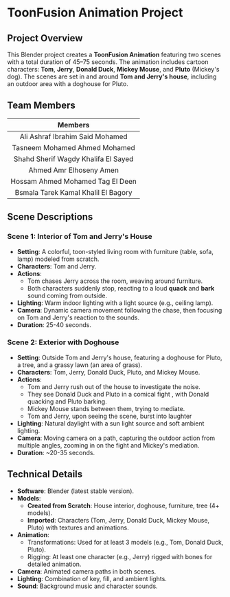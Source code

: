 # ToonFusion Animation Project

## Project Overview

This Blender project creates a **ToonFusion Animation** featuring two scenes with a total duration of 45–75 seconds. The animation includes cartoon characters: **Tom**, **Jerry**, **Donald Duck**, **Mickey Mouse**, and **Pluto** (Mickey's dog). The scenes are set in and around **Tom and Jerry's house**, including an outdoor area with a doghouse for Pluto.


## Team Members
  
|               Members               |
| :---------------------------------: |
|   Ali Ashraf Ibrahim Said Mohamed   |
|    Tasneem Mohamed Ahmed Mohamed    |
| Shahd Sherif Wagdy Khalifa El Sayed |
|       Ahmed Amr Elhoseny Amen       |
|  Hossam Ahmed Mohamed Tag El Deen   |
| Bsmala Tarek Kamal Khalil El Bagory |

## Scene Descriptions

### Scene 1: Interior of Tom and Jerry's House

- **Setting**: A colorful, toon-styled living room with furniture (table, sofa, lamp) modeled from scratch.
- **Characters**: Tom and Jerry.
- **Actions**:
    - Tom chases Jerry across the room, weaving around furniture.        
    - Both characters suddenly stop, reacting to a loud **quack** and **bark** sound coming from outside.
- **Lighting**: Warm indoor lighting with a light source (e.g., ceiling lamp).
- **Camera**: Dynamic camera movement following the chase, then focusing on Tom and Jerry's reaction to the sounds.
- **Duration**: 25-40 seconds.

### Scene 2: Exterior with Doghouse

- **Setting**: Outside Tom and Jerry's house, featuring a doghouse for Pluto, a tree, and a grassy lawn (an area of grass).
- **Characters**: Tom, Jerry, Donald Duck, Pluto, and Mickey Mouse.
- **Actions**:
    - Tom and Jerry rush out of the house  to investigate the noise.
    - They see Donald Duck and Pluto in a comical fight , with Donald quacking and Pluto barking.
    - Mickey Mouse stands between them, trying to mediate.
    - Tom and Jerry, upon seeing the scene, burst into laughter
- **Lighting**: Natural daylight with a sun light source and soft ambient lighting.
- **Camera**: Moving camera on a path, capturing the outdoor action from multiple angles, zooming in on the fight and Mickey's mediation.
- **Duration**: ~20-35 seconds.

## Technical Details

- **Software**: Blender (latest stable version).
- **Models**:
    - **Created from Scratch**: House interior, doghouse, furniture, tree (4+ models).
    - **Imported**: Characters (Tom, Jerry, Donald Duck, Mickey Mouse, Pluto) with textures and animations.
- **Animation**:
    - Transformations: Used for at least 3 models (e.g., Tom, Donald Duck, Pluto).
    - Rigging: At least one character (e.g., Jerry) rigged with bones for detailed animation.
- **Camera**: Animated camera paths in both scenes.
- **Lighting**: Combination of key, fill, and ambient lights.
- **Sound**: Background music and character sounds.
